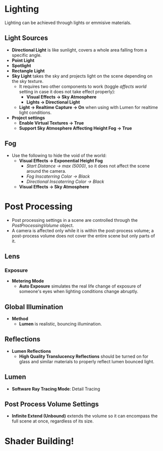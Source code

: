 # Lighting

Lighting can be achieved through lights or emmisive materials.

## Light Sources
* **Directional Light** is like sunlight, covers a whole area falling from a specific angle.
* **Point Light**
* **Spotlight**
* **Rectangle Light**
* **Sky Light** takes the sky and projects light on the scene depending on the sky texture.
  * It requires two other components to work (toggle *affects world* setting in case it does not take effect properly):
    * **Visual Effects -> Sky Atmosphere**
    * **Lights -> Directional Light**
  * **Light -> Realtime Capture -> On** when using with Lumen for realtime light conditions.
* **Project settings**
  * **Enable Virtual Textures -> True**
  * **Support Sky Atmosphere Affecting Height Fog -> True**

## Fog

* Use the following to hide the void of the world:
  * **Visual Effects -> Exponential Height Fog**
    * *Start Distance -> max (5000)*, so it does not affect the scene around the camera.
    * *Fog Inscaterring Color -> Black*
    * *Directional Inscaterring Color -> Black*
  * **Visual Effects -> Sky Atmosphere**

# Post Processing

* Post processing settings in a scene are controlled through the *PostProcessingVolume* object.
* A camera is affected only while it is within the post-process volume; a post-process volume does not cover the entire scene but only parts of it.

## Lens
### Exposure
* **Metering Mode**
  * **Auto Exposure** simulates the real life change of exposure of someone's eyes when lighting conditions change abruptly.

## Global Illumination
* **Method**
  * **Lumen** is realistic, bouncing illumination.

## Reflections
* **Lumen Reflections**
  * **High Quality Translucency Reflections** should be turned on for glass and similar materials to properly reflect lumen bounced light.

## Lumen
  * **Software Ray Tracing Mode**: Detail Tracing

## Post Process Volume Settings
* **Infinite Extend (Unbound)** extends the volume so it can encompass the full scene at once, regardless of its size.

# Shader Building!